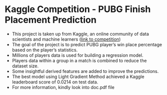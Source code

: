 # Kaggle Competition - PUBG Finish Placement Prediction



- This project is taken up from Kaggle, an online community of data scientists and machine learners ([link to competition](https://www.kaggle.com/c/pubg-finish-placement-prediction))
- The goal of the project is to predict PUBG player’s win place percentage based on the player’s statistics.
- Millions of players data is used for building a regression model.
- Players data within a group in a match is combined to reduce the dataset size.
- Some insightful derived features are added to improve the predictions.
- The best model using Light Gradient Method achieved a Kaggle leaderboard score of 0.0214 on test data.
- For more information, kindly look into doc.pdf file